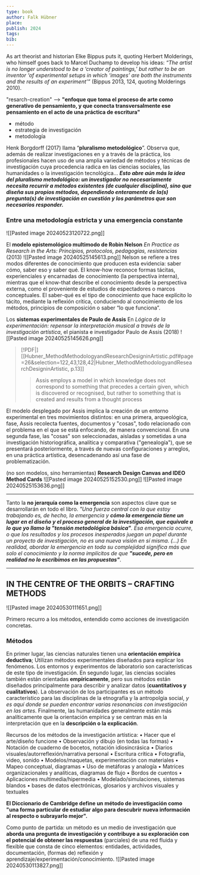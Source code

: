 ```yaml
---
type: book
author: Falk Hübner
place: 
publish: 2024
tags: 
bib:
---
```

As art theorist and historian Elke Bippus puts it, quoting Herbert Molderings, who himself goes back to Marcel Duchamp to develop his ideas: *“The artist is no longer understood to be a ‘creator of paintings,’ but rather to be an inventor ‘of experimental setups in which ‘images’ are both the instruments and the results of an experiment’”* (Bippus 2013, 124, quoting Molderings 2010).

"resarch-creation" --> **"enfoque que toma el proceso de arte como generativo de pensamiento, y que conecta transversalmente ese pensamiento en el acto de una práctica de escritura"**

- método
- estrategia de investigación
- metodología

Henk Borgdorff (2017) llama “**pluralismo metodológico**”. Observa que, además de realizar investigaciones en y a través de la práctica, los profesionales hacen uso de una amplia variedad de métodos y técnicas de investigación cuya procedencia radica en las ciencias sociales, las humanidades o la investigación tecnológica... ***Esto abre aún más la idea del pluralismo metodológico: un investigador no necesariamente necesita recurrir a métodos existentes (de cualquier disciplina), sino que diseña sus propios métodos, dependiendo enteramente de la(s) pregunta(s) de investigación en cuestión y los parámetros que son necesarios responder.***


### Entre una metodología estricta y una emergencia constante
![[Pasted image 20240523120722.png]]

El **modelo epistemológico multimodo de Robin Nelson**
*En Practice as Research in the Arts: Principios, protocolos, pedagogías, resistencias* (2013)
![[Pasted image 20240525145613.png]]
Nelson se refiere a tres modos diferentes de conocimiento que producen esta evidencia: saber cómo, saber eso y saber qué. El know-how reconoce formas tácitas, experienciales y encarnadas de conocimiento (la perspectiva interna), mientras que el know-that describe el conocimiento desde la perspectiva externa, como el proveniente de estudios de espectadores o marcos conceptuales. El saber-qué es el tipo de conocimiento que hace explícito lo tácito, mediante la reflexión crítica, conduciendo al conocimiento de los métodos, principios de composición o saber “lo que funciona”.

Los **sistemas experimentales de Paulo de Assis**
En *Lógica de la experimentación: repensar la interpretación musical a través de la investigación artística*, el pianista e investigador Paulo de Assis (2018)
![[Pasted image 20240525145626.png]]
> [!PDF|] [[Hubner_MethodMethodologyandResearchDesigninArtistic.pdf#page=26&selection=122,43,128,42|Hubner_MethodMethodologyandResearchDesigninArtistic, p.13]]
> > Assis employs a model in which knowledge does not correspond to something that precedes a certain given, which is discovered or recognised, but rather to something that is created and results from a thought process

El modelo desplegado por Assis implica la creación de un entorno experimental en tres movimientos distintos: en una primera, arqueológica, fase, Assis recolecta fuentes, documentos y "cosas", todo relacionado con el problema en el que se está enfocando, de manera convencional. En una segunda fase, las "cosas" son seleccionadas, aisladas y sometidas a una investigación historiográfica, analítica y comparativa ("genealogía"), que se presentará posteriormente, a través de nuevas configuraciones y arreglos, en una práctica artística, desencadenando así una fase de problematización.

(no son modelos, sino herramientas)
**Research Design Canvas and IDEO Method Cards**
![[Pasted image 20240525152530.png]]
![[Pasted image 20240525153636.png]]


---
Tanto la **no jerarquía como la emergencia** son aspectos clave que se desarrollarán en todo el libro.
*"Una fuerza central con la que estoy trabajando es, de hecho, la emergencia y **cómo la emergencia tiene un lugar en el diseño y el proceso general de la investigación, que equivale a lo que yo llamo la "tensión metodológica básica"**. Esa emergencia ocurre, o que los resultados y los procesos inesperados juegan un papel durante un proyecto de investigación, no es una nueva visión en sí misma. (...) En realidad, abordar la emergencia en toda su complejidad significa más que solo el conocimiento y la norma implícitos de que **"sucede, pero en realidad no lo escribimos en las propuestas"***.

---
## IN THE CENTRE OF THE ORBITS – CRAFTING METHODS
![[Pasted image 20240530111651.png]]

Primero recurro a los métodos, entendido como acciones de investigación concretas.

### Métodos
En primer lugar, las ciencias naturales tienen una **orientación empírica deductiva**; Utilizan métodos experimentales diseñados para explicar los fenómenos. Los entornos y experimentos de laboratorio son características de este tipo de investigación. En segundo lugar, las ciencias sociales también están orientadas **empíricamente**, pero sus métodos están diseñados principalmente para describir y analizar datos (**cuantitativos y cualitativos**). La observación de los participantes es un método característico para las disciplinas de la etnografía y la antropolgia social, *y es aquí donde se pueden encontrar varias resonancias con investigación en las artes*. Finalmente, las humanidades generalmente están más analíticamente que la orientación empírica y se centran más en la interpretación que en la **descripción o la explicación**.

Recursos de los métodos de la investigación artística:
• Hacer que el arte/diseño funcione
• Observación y dibujo (en todas las formas)
• Notación de cuaderno de bocetos, notación idiosincrásica
• Diarios visuales/autorreflexión/narrativa personal
• Escritura crítica
• Fotografía, video, sonido
• Modelos/maquetas, experimentación con materiales 
• Mapeo conceptual, diagramas
• Uso de metáforas y analogía
• Matrices organizacionales y analíticas, diagramas de flujo
• Bordos de cuentos
• Aplicaciones multimedia/hipermedia
• Modelado/simulaciones, sistemas blandos
• bases de datos electrónicas, glosarios y archivos visuales y textuales

**El Diccionario de Cambridge define un método de investigación como "una forma particular de estudiar algo para descubrir nueva información al respecto o subrayarlo mejor".**

Como punto de partida: un método es un medio de investigación que **aborda una pregunta de investigación y contribuye a su exploración con el potencial de obtener las respuestas** (parciales) de una red fluida y flexible que consta de cinco elementos: entidades, actividades, documentación, (formas de) reflexión y aprendizaje/experimentación/conocimiento.
![[Pasted image 20240530113827.png]]


